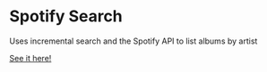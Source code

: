 # Spotify Search

Uses incremental search and the Spotify API to list albums by artist

<a href="https://maggie-wiseman-portfolio.herokuapp.com/spotify/description">See it here!</a>
